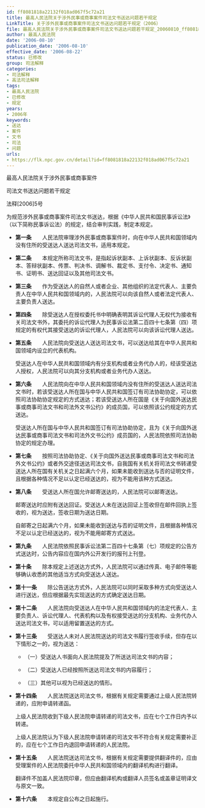 ```yaml
---
id: ff8081818a22132f018ad067f5c72a21
title: 最高人民法院关于涉外民事或商事案件司法文书送达问题若干规定
LinkTitle: 关于涉外民事或商事案件司法文书送达问题若干规定（2006）
file: 最高人民法院关于涉外民事或商事案件司法文书送达问题若干规定_20060810_ff8081818a22132f018ad067f5c72a21.docx
author: 最高人民法院
date: '2006-08-10'
publication_date: '2006-08-10'
effective_date: '2006-08-22'
status: 已修改
group: 司法解释
categories:
- 司法解释
- 高法司法解释
tags:
- 最高人民法院
- 已修改
- 规定
years:
- 2006年
keywords:
- 送达
- 案件
- 文书
- 司法
- 问题
urls:
- https://flk.npc.gov.cn/detail?id=ff8081818a22132f018ad067f5c72a21
---
```


最高人民法院关于涉外民事或商事案件

司法文书送达问题若干规定

法释[2006]5号

为规范涉外民事或商事案件司法文书送达，根据《中华人民共和国民事诉讼法》（以下简称民事诉讼法）的规定，结合审判实践，制定本规定。

- **第一条**　　人民法院审理涉外民事或商事案件时，向在中华人民共和国领域内没有住所的受送达人送达司法文书，适用本规定。

- **第二条**　　本规定所称司法文书，是指起诉状副本、上诉状副本、反诉状副本、答辩状副本、传票、判决书、调解书、裁定书、支付令、决定书、通知书、证明书、送达回证以及其他司法文书。

- **第三条**　　作为受送达人的自然人或者企业、其他组织的法定代表人、主要负责人在中华人民共和国领域内的，人民法院可以向该自然人或者法定代表人、主要负责人送达。

- **第四条**　　除受送达人在授权委托书中明确表明其诉讼代理人无权代为接收有关司法文书外，其委托的诉讼代理人为民事诉讼法第二百四十七条第（四）项规定的有权代其接受送达的诉讼代理人，人民法院可以向该诉讼代理人送达。

- **第五条**　　人民法院向受送达人送达司法文书，可以送达给其在中华人民共和国领域内设立的代表机构。

  受送达人在中华人民共和国领域内有分支机构或者业务代办人的，经该受送达人授权，人民法院可以向其分支机构或者业务代办人送达。

- **第六条**　　人民法院向在中华人民共和国领域内没有住所的受送达人送达司法文书时，若该受送达人所在国与中华人民共和国签订有司法协助协定，可以依照司法协助协定规定的方式送达；若该受送达人所在国是《关于向国外送达民事或商事司法文书和司法外文书公约》的成员国，可以依照该公约规定的方式送达。

  受送达人所在国与中华人民共和国签订有司法协助协定，且为《关于向国外送达民事或商事司法文书和司法外文书公约》成员国的，人民法院依照司法协助协定的规定办理。

- **第七条**　　按照司法协助协定、《关于向国外送达民事或商事司法文书和司法外文书公约》或者外交途径送达司法文书，自我国有关机关将司法文书转递受送达人所在国有关机关之日起满六个月，如果未能收到送达与否的证明文件，且根据各种情况不足以认定已经送达的，视为不能用该种方式送达。

- **第八条**　　受送达人所在国允许邮寄送达的，人民法院可以邮寄送达。

  邮寄送达时应附有送达回证。受送达人未在送达回证上签收但在邮件回执上签收的，视为送达，签收日期为送达日期。

  自邮寄之日起满六个月，如果未能收到送达与否的证明文件，且根据各种情况不足以认定已经送达的，视为不能用邮寄方式送达。

- **第九条**　　人民法院依照民事诉讼法第二百四十七条第（七）项规定的公告方式送达时，公告内容应在国内外公开发行的报刊上刊登。

- **第十条**　　除本规定上述送达方式外，人民法院可以通过传真、电子邮件等能够确认收悉的其他适当方式向受送达人送达。

- **第十一条**　　除公告送达方式外，人民法院可以同时采取多种方式向受送达人进行送达，但应根据最先实现送达的方式确定送达日期。

- **第十二条**　　人民法院向受送达人在中华人民共和国领域内的法定代表人、主要负责人、诉讼代理人、代表机构以及有权接受送达的分支机构、业务代办人送达司法文书，可以适用留置送达的方式。

- **第十三条**　　受送达人未对人民法院送达的司法文书履行签收手续，但存在以下情形之一的，视为送达：

  - （一）受送达人书面向人民法院提及了所送达司法文书的内容；

  - （二）受送达人已经按照所送达司法文书的内容履行；

  - （三）其他可以视为已经送达的情形。

- **第十四条**　　人民法院送达司法文书，根据有关规定需要通过上级人民法院转递的，应附申请转递函。

  上级人民法院收到下级人民法院申请转递的司法文书，应在七个工作日内予以转递。

  上级人民法院认为下级人民法院申请转递的司法文书不符合有关规定需要补正的，应在七个工作日内退回申请转递的人民法院。

- **第十五条**　　人民法院送达司法文书，根据有关规定需要提供翻译件的，应由受理案件的人民法院委托中华人民共和国领域内的翻译机构进行翻译。

  翻译件不加盖人民法院印章，但应由翻译机构或翻译人员签名或盖章证明译文与原文一致。

- **第十六条**　　本规定自公布之日起施行。
